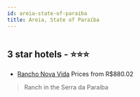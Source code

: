 ```yaml
---
id: areia-state-of-paraiba
title: Areia, State of Paraíba
---
```


<center><img src="https://static.hotelurbano.com/reservas/prod0/2/2905/5467568c6981f_uyg.jpg" alt="" /></center>


##  3 star hotels - ⭐️⭐️⭐️

-    [Rancho Nova Vida](https://us.hurb.com/hotels/areia/jorge-2905?cmp=18055) Prices from R$880.02
   > Ranch in the Serra da Paraíba
